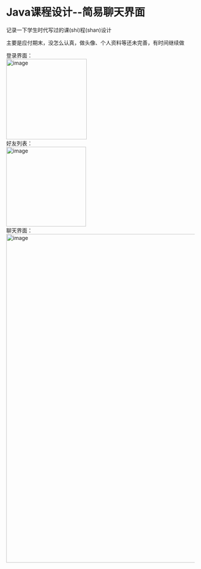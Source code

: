 # Java课程设计--简易聊天界面
记录一下学生时代写过的课(shi)程(shan)设计<div>
主要是应付期末，没怎么认真，做头像、个人资料等还未完善，有时间继续做<div>
<div>
<div>
登录界面：<div>
<img width="215" alt="image" src="https://github.com/2249899756/Course-Design/assets/94681217/1200e019-7027-4cea-a37d-13b92a7b383e">
<div>好友列表：<div>
<img width="213" alt="image" src="https://github.com/2249899756/Course-Design/assets/94681217/d3b5bbd6-75c8-41c6-a542-aadcc38f5822">
<div>聊天界面：<div>
<img width="879" alt="image" src="https://github.com/2249899756/Course-Design/assets/94681217/592f651c-ff67-42f0-8c45-8cf331c8f8a8">

